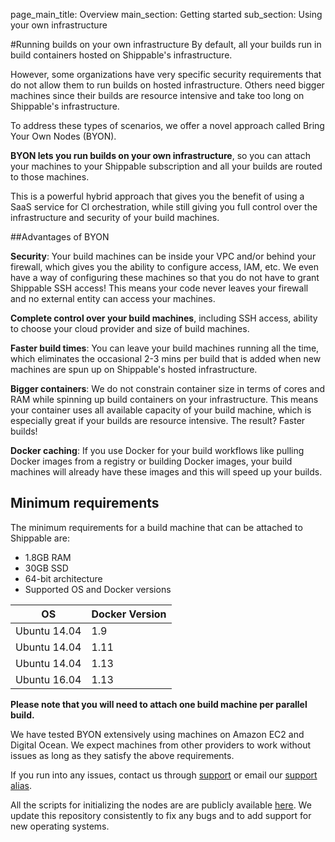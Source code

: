page_main_title: Overview
main_section: Getting started
sub_section: Using your own infrastructure

#Running builds on your own infrastructure
By default, all your builds run in build containers hosted on Shippable's infrastructure.

However, some organizations have very specific security requirements that do not allow them to run builds on hosted infrastructure. Others need bigger machines since their builds are resource intensive and take too long on Shippable's infrastructure.

To address these types of scenarios, we offer a novel approach called Bring Your Own Nodes (BYON).

**BYON lets you run builds on your own infrastructure**, so you can attach your machines to your Shippable subscription and all your builds are routed to those machines.

This is a powerful hybrid approach that gives you the benefit of using a SaaS service for CI orchestration, while still giving you full control over the infrastructure and security of your build machines.

##Advantages of BYON

**Security**: Your build machines can be inside your VPC and/or behind your firewall, which  gives you the ability to configure access, IAM, etc. We even have a way of configuring these machines so that you do not have to grant Shippable SSH access! This means your code never leaves your firewall and no external entity can access your machines.

**Complete control over your build machines**, including SSH access, ability to choose your cloud provider and size of build machines.

**Faster build times**: You can leave your build machines running all the time, which eliminates the occasional 2-3 mins per build that is added when new machines are spun up on Shippable's hosted infrastructure.

**Bigger containers**: We do not constrain container size in terms of cores and RAM while spinning up build containers on your infrastructure. This means your container uses all available capacity of your build machine, which is especially great if your builds are resource intensive. The result? Faster builds!

**Docker caching**: If you use Docker for your build workflows like pulling Docker images from a registry or building Docker images, your build machines will already have these images and this will speed up your builds.

## Minimum requirements
The minimum requirements for a build machine that can be attached to Shippable are:

* 1.8GB RAM
* 30GB SSD
* 64-bit architecture
* Supported OS and Docker versions

|OS|Docker Version|
|---|---|
|Ubuntu 14.04|1.9|
|Ubuntu 14.04|1.11|
|Ubuntu 14.04|1.13|
|Ubuntu 16.04|1.13|

**Please note that you will need to attach one build machine per parallel build.**

We have tested BYON extensively using machines on Amazon EC2 and Digital Ocean. We expect machines from other providers to work without issues as long as they satisfy the above requirements.

If you run into any issues, contact us through [support](https://github.com/shippable/support/issues) or email our [support alias](mailto:support@shippable.com).

All the scripts for initializing the nodes are are publicly available [here](https://github.com/Shippable/node). We update this repository consistently to fix
any bugs and to add support for new operating systems.
